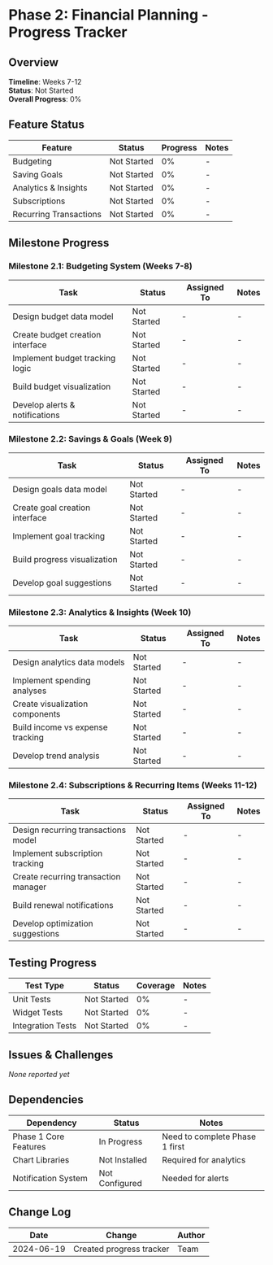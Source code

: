 # Phase 2: Financial Planning - Progress Tracker

## Overview
**Timeline**: Weeks 7-12  
**Status**: Not Started  
**Overall Progress**: 0%

## Feature Status

| Feature | Status | Progress | Notes |
|---------|--------|----------|-------|
| Budgeting | Not Started | 0% | - |
| Saving Goals | Not Started | 0% | - |
| Analytics & Insights | Not Started | 0% | - |
| Subscriptions | Not Started | 0% | - |
| Recurring Transactions | Not Started | 0% | - |

## Milestone Progress

### Milestone 2.1: Budgeting System (Weeks 7-8)

| Task | Status | Assigned To | Notes |
|------|--------|-------------|-------|
| Design budget data model | Not Started | - | - |
| Create budget creation interface | Not Started | - | - |
| Implement budget tracking logic | Not Started | - | - |
| Build budget visualization | Not Started | - | - |
| Develop alerts & notifications | Not Started | - | - |

### Milestone 2.2: Savings & Goals (Week 9)

| Task | Status | Assigned To | Notes |
|------|--------|-------------|-------|
| Design goals data model | Not Started | - | - |
| Create goal creation interface | Not Started | - | - |
| Implement goal tracking | Not Started | - | - |
| Build progress visualization | Not Started | - | - |
| Develop goal suggestions | Not Started | - | - |

### Milestone 2.3: Analytics & Insights (Week 10)

| Task | Status | Assigned To | Notes |
|------|--------|-------------|-------|
| Design analytics data models | Not Started | - | - |
| Implement spending analyses | Not Started | - | - |
| Create visualization components | Not Started | - | - |
| Build income vs expense tracking | Not Started | - | - |
| Develop trend analysis | Not Started | - | - |

### Milestone 2.4: Subscriptions & Recurring Items (Weeks 11-12)

| Task | Status | Assigned To | Notes |
|------|--------|-------------|-------|
| Design recurring transactions model | Not Started | - | - |
| Implement subscription tracking | Not Started | - | - |
| Create recurring transaction manager | Not Started | - | - |
| Build renewal notifications | Not Started | - | - |
| Develop optimization suggestions | Not Started | - | - |

## Testing Progress

| Test Type | Status | Coverage | Notes |
|-----------|--------|----------|-------|
| Unit Tests | Not Started | 0% | - |
| Widget Tests | Not Started | 0% | - |
| Integration Tests | Not Started | 0% | - |

## Issues & Challenges

*None reported yet*

## Dependencies

| Dependency | Status | Notes |
|------------|--------|-------|
| Phase 1 Core Features | In Progress | Need to complete Phase 1 first |
| Chart Libraries | Not Installed | Required for analytics |
| Notification System | Not Configured | Needed for alerts |

## Change Log

| Date | Change | Author |
|------|--------|--------|
| 2024-06-19 | Created progress tracker | Team | 